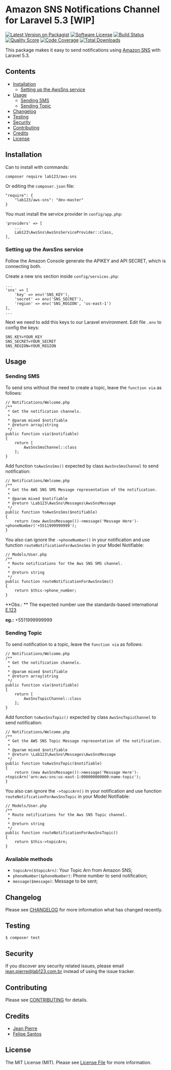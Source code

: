 # Amazon SNS Notifications Channel for Laravel 5.3 [WIP]

[![Latest Version on Packagist](https://img.shields.io/packagist/v/lab123/aws-sns.svg?style=flat-square)](https://packagist.org/packages/lab123/aws-sns)
[![Software License](https://img.shields.io/badge/license-MIT-brightgreen.svg?style=flat-square)](LICENSE.md)
[![Build Status](https://img.shields.io/travis/lab123/aws-sns/master.svg?style=flat-square)](https://travis-ci.org/lab123/aws-sns)
[![Quality Score](https://img.shields.io/scrutinizer/g/lab123/aws-sns.svg?style=flat-square)](https://scrutinizer-ci.com/g/lab123/aws-sns)
[![Code Coverage](https://img.shields.io/scrutinizer/coverage/g/lab123/aws-sns/master.svg?style=flat-square)](https://scrutinizer-ci.com/g/lab123/aws-sns/?branch=master)
[![Total Downloads](https://img.shields.io/packagist/dt/lab123/aws-sns.svg?style=flat-square)](https://packagist.org/packages/lab123/aws-sns)

This package makes it easy to send notifications using [Amazon SNS](https://aws.amazon.com/pt/sns/) with Laravel 5.3.

## Contents

- [Installation](#installation)
	- [Setting up the AwsSns service](#setting-up-the-awssns-service)
- [Usage](#usage)
	- [Sending SMS](#sending-sms)
	- [Sending Topic](#sending-topic)
- [Changelog](#changelog)
- [Testing](#testing)
- [Security](#security)
- [Contributing](#contributing)
- [Credits](#credits)
- [License](#license)


## Installation

Can to install with commands:

	composer require lab123/aws-sns
	
Or editing the `composer.json` file:

	"require": {
    	"lab123/aws-sns": "dev-master"
    }
    
You must install the service provider in `config/app.php`:

	'providers' => [
	    ...
	    Lab123\AwsSns\AwsSnsServiceProvider::class,
	],

### Setting up the AwsSns service

Follow the Amazon Console generate the APIKEY and API SECRET, which is connecting both.

Create a new sns section inside `config/services.php`:

	...
	'sns' => [
	    'key' => env('SNS_KEY'),
	    'secret' => env('SNS_SECRET'),
	    'region' => env('SNS_REGION', 'us-east-1')
	],
	...
	
Next we need to add this keys to our Laravel environment. Edit file `.env` to config the keys:

	SNS_KEY=YOUR_KEY
	SNS_SECRET=YOUR_SECRET
	SNS_REGION=YOUR_REGION


## Usage

### Sending SMS ###

To send sms without the need to create a topic, leave the `function via` as follows:

	// Notifications/Welcome.php
    /**
     * Get the notification channels.
     *
     * @param mixed $notifiable            
     * @return array|string
     */
    public function via($notifiable)
    {
        return [
            AwsSnsSmsChannel::class
        ];
    }

Add function `toAwsSnsSms()` expected by class `AwsSnsSmsChannel` to send notification:

	// Notifications/Welcome.php
	/**
     * Get the AWS SNS SMS Message representation of the notification.
     *
     * @param mixed $notifiable            
     * @return \Lab123\AwsSns\Messages\AwsSnsMessage
     */
    public function toAwsSnsSms($notifiable)
    {
        return (new AwsSnsMessage())->message('Message Here')->phoneNumber('+5511999999999');
    }
    
You also can ignore the `->phoneNumber()` in your notification and use function `routeNotificationForAwsSnsSms` in your Model Notifiable: 

	// Models/User.php
	/**
     * Route notifications for the Aws SNS SMS channel.
     *
     * @return string
     */
    public function routeNotificationForAwsSnsSms()
    {
        return $this->phone_number;
    }

**Obs.: ** The expected number use the standards-based international [E.123](https://en.wikipedia.org/wiki/E.123) 

**eg.:** +5511999999999 

### Sending Topic ###

To send notification to a topic, leave the `function via` as follows:

	// Notifications/Welcome.php
    /**
     * Get the notification channels.
     *
     * @param mixed $notifiable            
     * @return array|string
     */
    public function via($notifiable)
    {
        return [
            AwsSnsTopicChannel::class
        ];
    }

Add function `toAwsSnsTopic()` expected by class `AwsSnsTopicChannel` to send notification:

	// Notifications/Welcome.php
	/**
     * Get the AWS SNS Topic Message representation of the notification.
     *
     * @param mixed $notifiable            
     * @return \Lab123\AwsSns\Messages\AwsSnsMessage
     */
    public function toAwsSnsTopic($notifiable)
    {
        return (new AwsSnsMessage())->message('Message Here')->topicArn('arn:aws:sns:us-east-1:000000000000:name-topic');
    }
    
You also can ignore the `->topicArn()` in your notification and use function `routeNotificationForAwsSnsTopic` in your Model Notifiable: 

	// Models/User.php
	/**
     * Route notifications for the Aws SNS Topic channel.
     *
     * @return string
     */
    public function routeNotificationForAwsSnsTopic()
    {
        return $this->topicArn;
    }

### Available methods


*   `topicArn($topicArn)`: Your Topic Arn from Amazon SNS;
*   `phoneNumber($phoneNumber)`: Phone number to send notification;
*   `message($message)`: Message to be sent;

## Changelog

Please see [CHANGELOG](CHANGELOG.md) for more information what has changed recently.

## Testing

``` bash
$ composer test
```

## Security

If you discover any security related issues, please email jean.pierre@lab123.com.br instead of using the issue tracker.

## Contributing

Please see [CONTRIBUTING](CONTRIBUTING.md) for details.

## Credits

- [Jean Pierre](https://github.com/jeanpfs)
- [Felipe Santos](https://github.com/felipeds2)

## License

The MIT License (MIT). Please see [License File](LICENSE.md) for more information.
